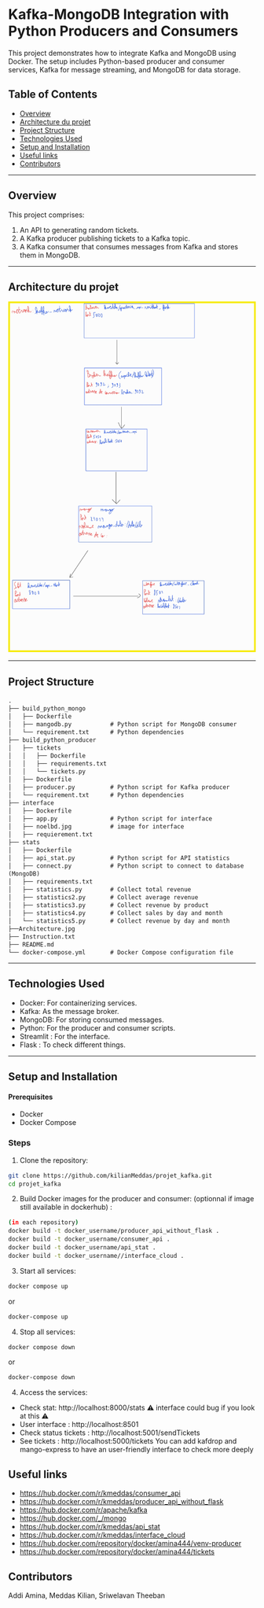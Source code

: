 # Kafka-MongoDB Integration with Python Producers and Consumers

This project demonstrates how to integrate Kafka and MongoDB using Docker. The setup includes Python-based producer and consumer services, Kafka for message streaming, and MongoDB for data storage.

## Table of Contents
- [Overview](#overview)
- [Architecture du projet](#architecture-du-projet)
- [Project Structure](#project-structure)
- [Technologies Used](#technologies-used)
- [Setup and Installation](#setup-and-installation)
- [Useful links](#useful-links)
- [Contributors](#contributors)

---

## Overview

This project comprises:
1. An API to generating random tickets.
2. A Kafka producer publishing tickets to a Kafka topic.
3. A Kafka consumer that consumes messages from Kafka and stores them in MongoDB.

---

## Architecture du projet
![Architecture](Architecture.jpg)


---
## Project Structure

```plaintext
.
├── build_python_mongo
│   ├── Dockerfile
│   ├── mangodb.py           # Python script for MongoDB consumer
│   └── requirement.txt      # Python dependencies
├── build_python_producer
│   ├── tickets
│   │   ├── Dockerfile
│   │   ├── requirements.txt
│   │   └── tickets.py
│   ├── Dockerfile
│   ├── producer.py          # Python script for Kafka producer
│   └── requirement.txt      # Python dependencies
├── interface
│   ├── Dockerfile
│   ├── app.py               # Python script for interface
│   ├── noelbd.jpg           # image for interface
│   ├── requierement.txt
├── stats
│   ├── Dockerfile
│   ├── api_stat.py          # Python script for API statistics
│   ├── connect.py           # Python script to connect to database (MongoDB)
│   ├── requirements.txt
│   ├── statistics.py        # Collect total revenue
│   ├── statistics2.py       # Collect average revenue
│   ├── statistics3.py       # Collect revenue by product
│   ├── statistics4.py       # Collect sales by day and month
│   └── statistics5.py       # Collect revenue by day and month
├──Architecture.jpg
├── Instruction.txt
├── README.md
└── docker-compose.yml       # Docker Compose configuration file
```
---

## Technologies Used
* Docker: For containerizing services.
* Kafka: As the message broker.
* MongoDB: For storing consumed messages.
* Python: For the producer and consumer scripts.
* Streamlit : For the interface.
* Flask : To check different things.

---
## Setup and Installation

#### Prerequisites
* Docker
* Docker Compose

### Steps
1) Clone the repository:
``` bash
git clone https://github.com/kilianMeddas/projet_kafka.git
cd projet_kafka
```

2) Build Docker images for the producer and consumer: (optionnal if image still available in dockerhub) :

```bash
(in each repository)
docker build -t docker_username/producer_api_without_flask .
docker build -t docker_username/consumer_api .
docker build -t docker_username/api_stat .
docker build -t docker_username//interface_cloud .
```

3) Start all services:
```bash
docker compose up
```
or
```bash
docker-compose up
```
4) Stop all services:
```bash
docker compose down
```
or
```bash
docker-compose down
```
4) Access the services:
* Check stat: http://localhost:8000/stats   :warning: interface could bug if you look at this :warning:
* User interface : http://localhost:8501
* Check status tickets : http://localhost:5001/sendTickets
* See tickets : http://localhost:5000/tickets
You can add kafdrop and mango-express to have an user-friendly interface to check more deeply

## Useful links
* https://hub.docker.com/r/kmeddas/consumer_api
* https://hub.docker.com/r/kmeddas/producer_api_without_flask
* https://hub.docker.com/r/apache/kafka
* https://hub.docker.com/_/mongo
* https://hub.docker.com/r/kmeddas/api_stat
* https://hub.docker.com/r/kmeddas/interface_cloud
* https://hub.docker.com/repository/docker/amina444/venv-producer
* https://hub.docker.com/repository/docker/amina444/tickets

## Contributors
Addi Amina, Meddas Kilian, Sriwelavan Theeban
